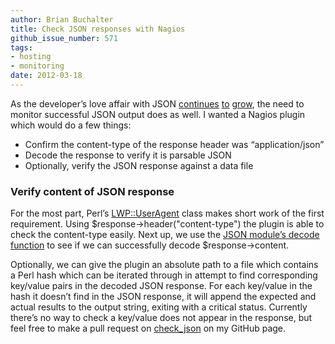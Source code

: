 ```yaml
---
author: Brian Buchalter
title: Check JSON responses with Nagios
github_issue_number: 571
tags:
- hosting
- monitoring
date: 2012-03-18
---
```




As the developer’s love affair with JSON [continues](https://www.programmableweb.com/news/json-developers-choice/2010/08/11) [to](https://web.archive.org/web/20120331195854/http://www.stereolambda.com/2010/03/19/why-is-json-so-popular-developers-want-out-of-the-syntax-business/) [grow](https://devcentral.f5.com/articles/the-stealthy-ascendancy-of-json), the need to monitor successful JSON output does as well. I wanted a Nagios plugin which would do a few things:

- Confirm the content-type of the response header was “application/json”
- Decode the response to verify it is parsable JSON
- Optionally, verify the JSON response against a data file

### Verify content of JSON response

For the most part, Perl’s [LWP::UserAgent](https://metacpan.org/pod/LWP::UserAgent) class makes short work of the first requirement. Using $response->header("content-type") the plugin is able to check the content-type easily. Next up, we use the [JSON module’s decode function](http://search.cpan.org/~makamaka/JSON-2.53/lib/JSON.pm#decode_json) to see if we can successfully decode $response->content.

Optionally, we can give the plugin an absolute path to a file which contains a Perl hash which can be iterated through in attempt to find corresponding key/value pairs in the decoded JSON response. For each key/value in the hash it doesn’t find in the JSON response, it will append the expected and actual results to the output string, exiting with a critical status. Currently there’s no way to check a key/value does not appear in the response, but feel free to make a pull request on [check_json](https://github.com/bbuchalter/check_json) on my GitHub page.


